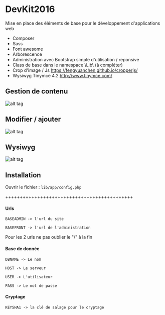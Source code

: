 ﻿# DevKit2016

Mise en place des éléments de base pour le développement d'applications web
- Composer
- Sass
- Font awesome
- Arborescence
- Administration avec Bootstrap simple d'utilisation / reponsive
- Class de base dans le namespace \Lib\ (à compléter)
- Crop d'image / Js https://fengyuanchen.github.io/cropperjs/
- Wysiwyg Tinymce 4.2 http://www.tinymce.com/

## Gestion de contenu
![alt tag](https://colocarts.com/gitimg/manager.jpg)

## Modifier / ajouter
![alt tag](https://colocarts.com/gitimg/modifier.jpg)

## Wysiwyg
![alt tag](https://colocarts.com/gitimg/wysiwyg.jpg)

## Installation
Ouvrir le fichier : `lib/app/config.php`

++++++++++++++++++++++++++++++++++++++++++++

#### Urls

`BASEADMIN -> l'url du site`

`BASEFRONT -> l'url de l'administration`

Pour les 2 urls ne pas oublier le "/" à la fin

#### Base de donnée

`DBNAME -> Le nom`

`HOST -> Le serveur`

`USER -> L'utilisateur`

`PASS -> Le mot de passe`

#### Cryptage

`KEYSHA1 -> la clé de salage pour le cryptage`
